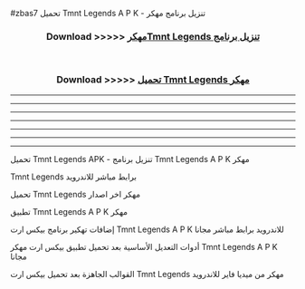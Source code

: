 #zbas7 تحميل Tmnt Legends  A P K - تنزيل برنامج مهكر



<div align="center">
<h3>Download >>>>> <a href="https://runaway1.web.app/?sq=Tmnt Legends ">مهكرTmnt Legends  تنزيل برنامج</a></h3><br>

<h3>Download >>>>> <a href="https://runaway1.web.app/?sq=Tmnt Legends ">تحميل Tmnt Legends  مهكر</a></h3>
</div>


----------------------------------------------------------

----------------------------------------------------------

----------------------------------------------------------

----------------------------------------------------------

----------------------------------------------------------

----------------------------------------------------------

----------------------------------------------------------

تحميل Tmnt Legends  APK - تنزيل برنامج Tmnt Legends  A P K مهكر

Tmnt Legends  برابط مباشر للاندرويد

تحميل Tmnt Legends  مهكر اخر اصدار

تطبيق Tmnt Legends  A P K مهكر

إضافات تهكير برنامج بيكس ارت Tmnt Legends  A P K للاندرويد برابط مباشر مجانا

أدوات التعديل الأساسية بعد تحميل تطبيق بيكس ارت مهكر Tmnt Legends  A P K مجانا

القوالب الجاهزة بعد تحميل بيكس ارت Tmnt Legends  مهكر من ميديا فاير للاندرويد


